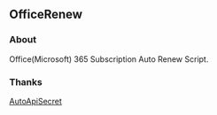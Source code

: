 ## OfficeRenew

### About

Office(Microsoft) 365 Subscription Auto Renew Script.

### Thanks

[AutoApiSecret](https://github.com/wangziyingwen/AutoApiSecret)
